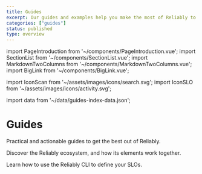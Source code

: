 ```yaml
---
title: Guides
excerpt: Our guides and examples help you make the most of Reliably to make systems more reliable.
categories: ["guides"]
status: published
type: overview
---
```

import PageIntroduction from '~/components/PageIntroduction.vue';
import SectionList from '~/components/SectionList.vue';
import MarkdownTwoColumns from '~/components/MarkdownTwoColumns.vue';
import BigLink from '~/components/BigLink.vue';

import IconScan from '~/assets/images/icons/search.svg';
import IconSLO from '~/assets/images/icons/activity.svg';

import data from '~/data/guides-index-data.json';

# Guides

<PageIntroduction>
  Practical and actionable guides to get the best out of Reliably.
</PageIntroduction>


<MarkdownTwoColumns>

<BigLink to="/guides/how-it-works/objectives-indicators-results-and-behaviour/" :external="false" :dark="true">
    <template v-slot:header>
      Objectives, Indicators, Results and Behaviour
    </template>
    <template v-slot:icon>
      <IconSLO />
    </template>
    <p>Discover the Reliably ecosystem, and how its elements work together.</p>
  </BigLink>

  <BigLink to="/guides/slo/define-slos/" :external="false" :dark="true">
    <template v-slot:header>
      Define Service Level Objectives
    </template>
    <template v-slot:icon>
      <IconScan />
    </template>
    <p>Learn how to use the Reliably CLI to define your SLOs.</p>
  </BigLink>


</MarkdownTwoColumns>



<SectionList
    title="Service Level Objectives"
    categoryName="slo"
    description="Declare and measure SLOs in the CLI."
    link="/guides/slo/"
    :list="data['slo-links'].links"
/>

<SectionList
    title="Scan your Infrastructure"
    categoryName="scan-infrastructure"
    description="Scans your manifests and clusters with the Reliably CLI."
    link="/guides/scan-infrastructure/"
    :list="data['scan-infrastructure'].links"
/>

<SectionList
    title="CI Pipeline"
    categoryName="ci-pipeline"
    description="Run Reliably as part of your CI pipeline."
    link="/guides/ci-pipeline/"
    :list="data['ci-pipeline'].links"
/>

<SectionList
    title="Other Guides"
    categoryName="other-guides"
    description="More guides!"
    link="/guides/other/"
    :list="data['other-guides'].links"
/>

<SectionList
    title="How It Works"
    categoryName="how-it-works"
    description="Discover how Reliably works under the hood."
    link="/guides/how-it-works/"
    :list="data['how-it-works'].links"
/>